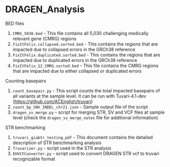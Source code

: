 # DRAGEN_Analysis
BED files
1. `CMRG_5030.bed` - This file contains all 5,030 challenging medically relevant gene (CMRG) regions  
2. `FixItFelix.collapsed.sorted.bed`	- This contains the regions that are impacted due to collapsed errors in the GRCh38 reference
3. `FixItFelix.duplicated.sorted.bed` -  This contains the regions that are impacted due to duplicated errors in the GRCh38 reference
4. `FixItFelix_12_CMRG.sorted.bed` - This file contains the CMRG regions that are impacted due to either collapsed or duplicated errors

Counting basepairs
1. `count_basepair.py` - This script counts the total impacted basepairs of all variants at the sample level. It can be run with Tuvari-4.1-dev (https://github.com/ACEnglish/truvari)
2. `count_bp_SNV_INDEL_chr21.json` - Sample output file of the script
3. `dragen_sv_merge.py` - script for merging STR, SV and VCF files at sample level (check the `dragen_sv_merge_notes` file  for additional information)

STR benchmarking
1. `truvari_giabtr_testing.pdf` - This document contains the detailed description of STR benchmarking analysis
2. `Truvarizer.py` - script used in the STR analysis
3. `EHVCFConverter.py` - script used to convert DRAGEN STR vcf to truvari recognizable format
